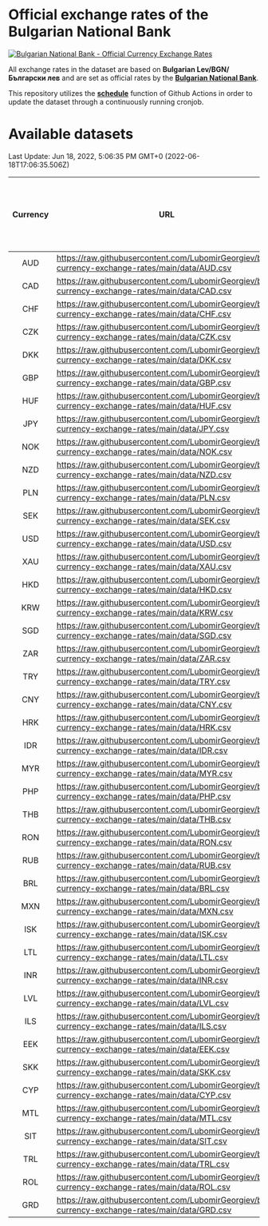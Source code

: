 # Official exchange rates of the Bulgarian National Bank

[![Bulgarian National Bank - Official Currency Exchange Rates](https://github.com/LubomirGeorgiev/bnb-currency-exchange-rates/actions/workflows/update-rates.yml/badge.svg?branch=main)](https://github.com/LubomirGeorgiev/bnb-currency-exchange-rates/actions/workflows/update-rates.yml)

All exchange rates in the dataset are based on **Bulgarian Lev/BGN/Български лев** and are set as official rates by the [**Bulgarian National Bank**](https://www.bnb.bg/Statistics/StExternalSector/StExchangeRates/StERForeignCurrencies/index.htm?toLang=_EN).

This repository utilizes the [**schedule**](https://docs.github.com/en/actions/reference/events-that-trigger-workflows) function of Github Actions in order to update the dataset through a continuously running cronjob.

# Available datasets

<!-- START LINKS (DO NOT EVER FU*ING DELETE THIS COMMENT FOR THE LOVE OF YOUR LIFE!!! IF YOU ARE CURIOS HOW IT WORKS, YOU CAN HAVE A LOOK AT ./src/updateReadme.ts) -->

Last Update: Jun 18, 2022, 5:06:35 PM GMT+0 (2022-06-18T17:06:35.506Z)

| Currency | URL                                                                                             | Number of records | Number of missing days that were filled in |
| :------: | ----------------------------------------------------------------------------------------------- | :---------------: | :----------------------------------------: |
|   AUD    | https://raw.githubusercontent.com/LubomirGeorgiev/bnb-currency-exchange-rates/main/data/AUD.csv |       8173        |                    2529                    |
|   CAD    | https://raw.githubusercontent.com/LubomirGeorgiev/bnb-currency-exchange-rates/main/data/CAD.csv |       8173        |                    2529                    |
|   CHF    | https://raw.githubusercontent.com/LubomirGeorgiev/bnb-currency-exchange-rates/main/data/CHF.csv |       8173        |                    2529                    |
|   CZK    | https://raw.githubusercontent.com/LubomirGeorgiev/bnb-currency-exchange-rates/main/data/CZK.csv |       8173        |                    2529                    |
|   DKK    | https://raw.githubusercontent.com/LubomirGeorgiev/bnb-currency-exchange-rates/main/data/DKK.csv |       8173        |                    2529                    |
|   GBP    | https://raw.githubusercontent.com/LubomirGeorgiev/bnb-currency-exchange-rates/main/data/GBP.csv |       8173        |                    2529                    |
|   HUF    | https://raw.githubusercontent.com/LubomirGeorgiev/bnb-currency-exchange-rates/main/data/HUF.csv |       8173        |                    2529                    |
|   JPY    | https://raw.githubusercontent.com/LubomirGeorgiev/bnb-currency-exchange-rates/main/data/JPY.csv |       8173        |                    2529                    |
|   NOK    | https://raw.githubusercontent.com/LubomirGeorgiev/bnb-currency-exchange-rates/main/data/NOK.csv |       8173        |                    2529                    |
|   NZD    | https://raw.githubusercontent.com/LubomirGeorgiev/bnb-currency-exchange-rates/main/data/NZD.csv |       8173        |                    2529                    |
|   PLN    | https://raw.githubusercontent.com/LubomirGeorgiev/bnb-currency-exchange-rates/main/data/PLN.csv |       8173        |                    2529                    |
|   SEK    | https://raw.githubusercontent.com/LubomirGeorgiev/bnb-currency-exchange-rates/main/data/SEK.csv |       8173        |                    2529                    |
|   USD    | https://raw.githubusercontent.com/LubomirGeorgiev/bnb-currency-exchange-rates/main/data/USD.csv |       8173        |                    2529                    |
|   XAU    | https://raw.githubusercontent.com/LubomirGeorgiev/bnb-currency-exchange-rates/main/data/XAU.csv |       8173        |                    2531                    |
|   HKD    | https://raw.githubusercontent.com/LubomirGeorgiev/bnb-currency-exchange-rates/main/data/HKD.csv |       7873        |                    2440                    |
|   KRW    | https://raw.githubusercontent.com/LubomirGeorgiev/bnb-currency-exchange-rates/main/data/KRW.csv |       7873        |                    2440                    |
|   SGD    | https://raw.githubusercontent.com/LubomirGeorgiev/bnb-currency-exchange-rates/main/data/SGD.csv |       7873        |                    2440                    |
|   ZAR    | https://raw.githubusercontent.com/LubomirGeorgiev/bnb-currency-exchange-rates/main/data/ZAR.csv |       7873        |                    2440                    |
|   TRY    | https://raw.githubusercontent.com/LubomirGeorgiev/bnb-currency-exchange-rates/main/data/TRY.csv |       6355        |                    1970                    |
|   CNY    | https://raw.githubusercontent.com/LubomirGeorgiev/bnb-currency-exchange-rates/main/data/CNY.csv |       6235        |                    1934                    |
|   HRK    | https://raw.githubusercontent.com/LubomirGeorgiev/bnb-currency-exchange-rates/main/data/HRK.csv |       6235        |                    1934                    |
|   IDR    | https://raw.githubusercontent.com/LubomirGeorgiev/bnb-currency-exchange-rates/main/data/IDR.csv |       6235        |                    1934                    |
|   MYR    | https://raw.githubusercontent.com/LubomirGeorgiev/bnb-currency-exchange-rates/main/data/MYR.csv |       6235        |                    1934                    |
|   PHP    | https://raw.githubusercontent.com/LubomirGeorgiev/bnb-currency-exchange-rates/main/data/PHP.csv |       6235        |                    1934                    |
|   THB    | https://raw.githubusercontent.com/LubomirGeorgiev/bnb-currency-exchange-rates/main/data/THB.csv |       6235        |                    1934                    |
|   RON    | https://raw.githubusercontent.com/LubomirGeorgiev/bnb-currency-exchange-rates/main/data/RON.csv |       6176        |                    1916                    |
|   RUB    | https://raw.githubusercontent.com/LubomirGeorgiev/bnb-currency-exchange-rates/main/data/RUB.csv |       6127        |                    1898                    |
|   BRL    | https://raw.githubusercontent.com/LubomirGeorgiev/bnb-currency-exchange-rates/main/data/BRL.csv |       5263        |                    1635                    |
|   MXN    | https://raw.githubusercontent.com/LubomirGeorgiev/bnb-currency-exchange-rates/main/data/MXN.csv |       5263        |                    1635                    |
|   ISK    | https://raw.githubusercontent.com/LubomirGeorgiev/bnb-currency-exchange-rates/main/data/ISK.csv |       5173        |                    1607                    |
|   LTL    | https://raw.githubusercontent.com/LubomirGeorgiev/bnb-currency-exchange-rates/main/data/LTL.csv |       5155        |                    1584                    |
|   INR    | https://raw.githubusercontent.com/LubomirGeorgiev/bnb-currency-exchange-rates/main/data/INR.csv |       4896        |                    1521                    |
|   LVL    | https://raw.githubusercontent.com/LubomirGeorgiev/bnb-currency-exchange-rates/main/data/LVL.csv |       4790        |                    1470                    |
|   ILS    | https://raw.githubusercontent.com/LubomirGeorgiev/bnb-currency-exchange-rates/main/data/ILS.csv |       4170        |                    1300                    |
|   EEK    | https://raw.githubusercontent.com/LubomirGeorgiev/bnb-currency-exchange-rates/main/data/EEK.csv |       4000        |                    1226                    |
|   SKK    | https://raw.githubusercontent.com/LubomirGeorgiev/bnb-currency-exchange-rates/main/data/SKK.csv |       2972        |                    914                     |
|   CYP    | https://raw.githubusercontent.com/LubomirGeorgiev/bnb-currency-exchange-rates/main/data/CYP.csv |       2906        |                    890                     |
|   MTL    | https://raw.githubusercontent.com/LubomirGeorgiev/bnb-currency-exchange-rates/main/data/MTL.csv |       2606        |                    801                     |
|   SIT    | https://raw.githubusercontent.com/LubomirGeorgiev/bnb-currency-exchange-rates/main/data/SIT.csv |       2542        |                    778                     |
|   TRL    | https://raw.githubusercontent.com/LubomirGeorgiev/bnb-currency-exchange-rates/main/data/TRL.csv |       1816        |                    557                     |
|   ROL    | https://raw.githubusercontent.com/LubomirGeorgiev/bnb-currency-exchange-rates/main/data/ROL.csv |       1697        |                    524                     |
|   GRD    | https://raw.githubusercontent.com/LubomirGeorgiev/bnb-currency-exchange-rates/main/data/GRD.csv |        359        |                    107                     |

<!-- END LINKS (DO NOT EVER FU*ING DELETE THIS COMMENT FOR THE LOVE OF YOUR LIFE!!! IF YOU ARE CURIOS HOW IT WORKS, YOU CAN HAVE A LOOK AT ./src/updateReadme.ts) -->
